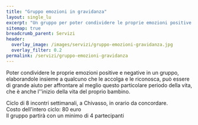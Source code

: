 ```yaml
---
title: "Gruppo emozioni in gravidanza"
layout: single_lu
excerpt: "Un gruppo per poter condividere le proprie emozioni positive e negative rispetto a questo particolare periodo della vita, che è anche l''inizio della vita del proprio bambino"
sitemap: true
breadcrumb_parent: Servizi
header:
  overlay_image: /images/servizi/gruppo-emozioni-gravidanza.jpg
  overlay_filter: 0.2
permalink: /servizi/gruppo-emozioni-gravidanza
---
```

Poter condividere le proprie emozioni positive e negative in un gruppo, elaborandole insieme a qualcuno che le accolga e le riconosca, può essere di grande aiuto per affrontare al meglio questo particolare periodo della vita, che è anche l''inizio della vita del proprio bambino.

Ciclo di 8 incontri settimanali, a Chivasso, in orario da concordare.<br>
Costo dell'intero ciclo: 80 euro<br>
Il gruppo partirà con un minimo di 4 partecipanti